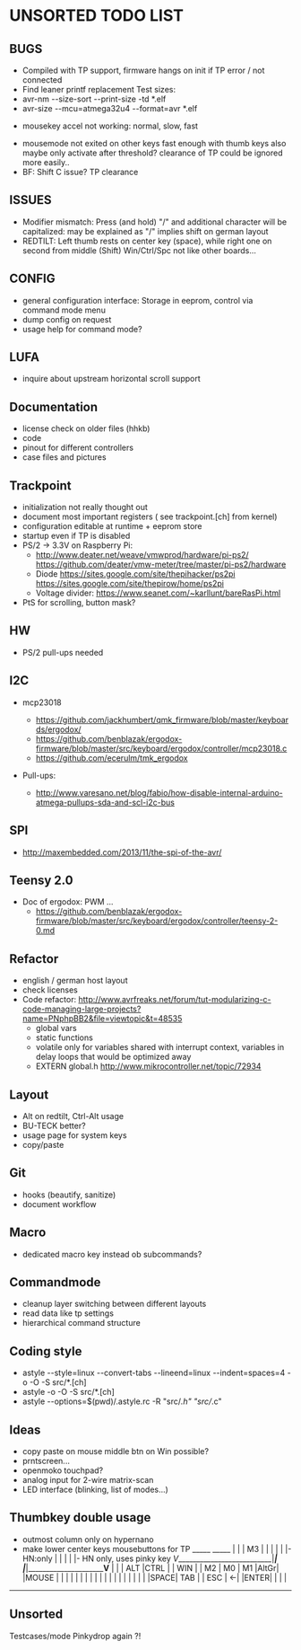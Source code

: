 **UNSORTED TODO LIST**
==================

BUGS
----
* Compiled with TP support, firmware hangs on init if TP error / not connected
* Find leaner printf replacement
Test sizes:
* avr-nm --size-sort --print-size -td *.elf
* avr-size --mcu=atmega32u4 --format=avr *.elf

- mousekey accel not working: normal, slow, fast
* mousemode not exited on other keys fast enough with thumb keys
    also maybe only activate after threshold? clearance of TP could be ignored more easily..
* BF: Shift C issue?
      TP clearance

ISSUES
------
* Modifier mismatch: Press (and hold) "/" and additional character will be capitalized:
    may be explained as "/" implies shift on german layout
* REDTILT: Left thumb rests on center key (space), while right one on second from middle (Shift)
        Win/Ctrl/Spc not like other boards...

CONFIG
----
* general configuration interface: Storage in eeprom, control via command mode menu
* dump config on request
* usage help for command mode?

LUFA
----
* inquire about upstream horizontal scroll support

Documentation
-------------
* license check on older files (hhkb)
* code
* pinout for different controllers
* case files and pictures


Trackpoint
----------
* initialization not really thought out
* document most important registers ( see trackpoint.[ch] from kernel)
* configuration editable at runtime + eeprom store
* startup even if TP is disabled
* PS/2 -> 3.3V on Raspberry Pi:
    - http://www.deater.net/weave/vmwprod/hardware/pi-ps2/
      https://github.com/deater/vmw-meter/tree/master/pi-ps2/hardware
    - Diode https://sites.google.com/site/thepihacker/ps2pi
            https://sites.google.com/site/thepirow/home/ps2pi
    - Voltage divider: https://www.seanet.com/~karllunt/bareRasPi.html
* PtS for scrolling, button mask?

HW
--
* PS/2 pull-ups needed

I2C
---
* mcp23018
    - https://github.com/jackhumbert/qmk_firmware/blob/master/keyboards/ergodox/
    - https://github.com/benblazak/ergodox-firmware/blob/master/src/keyboard/ergodox/controller/mcp23018.c
    - https://github.com/ecerulm/tmk_ergodox

* Pull-ups:
    - http://www.varesano.net/blog/fabio/how-disable-internal-arduino-atmega-pullups-sda-and-scl-i2c-bus

SPI
---
* http://maxembedded.com/2013/11/the-spi-of-the-avr/

Teensy 2.0
----------
* Doc of ergodox: PWM ...
    - https://github.com/benblazak/ergodox-firmware/blob/master/src/keyboard/ergodox/controller/teensy-2-0.md

Refactor
--------
* english / german host layout
* check licenses
* Code refactor: http://www.avrfreaks.net/forum/tut-modularizing-c-code-managing-large-projects?name=PNphpBB2&file=viewtopic&t=48535
    - global vars
    - static functions
    - volatile only for variables shared with interrupt context, variables in delay loops that would be optimized away
    * EXTERN global.h http://www.mikrocontroller.net/topic/72934

Layout
------
* Alt on redtilt, Ctrl-Alt usage
* BU-TECK better?
* usage page for system keys
* copy/paste


Git
---
* hooks (beautify, sanitize)
* document workflow


Macro
-----
* dedicated macro key instead ob subcommands?

Commandmode
-----------
* cleanup layer switching between different layouts
* read data like tp settings
* hierarchical command structure


Coding style
------------
* astyle --style=linux --convert-tabs --lineend=linux --indent=spaces=4  -o -O -S src/\*.[ch]
* astyle -o -O -S src/\*.[ch]
* astyle --options=$(pwd)/.astyle.rc -R "src/*.h" "src/*.c"

Ideas
-----
- copy paste on mouse middle btn on Win possible?
- prntscreen...
- openmoko touchpad?
- analog input for 2-wire matrix-scan
- LED interface (blinking, list of modes...)

Thumbkey double usage
---------------------
- outmost column only on hypernano
- make lower center keys mousebuttons for TP
                               _____         _____
                              |     |       | M3  |
                              |     |       |     |
  |- HN:only                  |     |       |     |                         |- HN only, uses pinky key
 _V___________________________|_____|       |_____|_________________________V____
|     |     | ALT |CTRL |     | WIN |       | M2  | M0  | M1  |AltGr|     |MOUSE |
|     |     |     |     |     |     |       |     |     |     |     |     |      |
|     |     |     |     |SPACE| TAB |       | ESC | <-| |ENTER|     |     |      |
 -----------------------------------         ------------------------------------

Unsorted
--------
Testcases/mode
Pinkydrop again ?!


